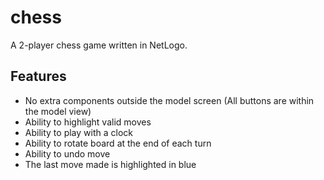 # chess

A 2-player chess game written in NetLogo.

## Features
- No extra components outside the model screen (All buttons are within the model view)
- Ability to highlight valid moves
- Ability to play with a clock
- Ability to rotate board at the end of each turn
- Ability to undo move
- The last move made is highlighted in blue
